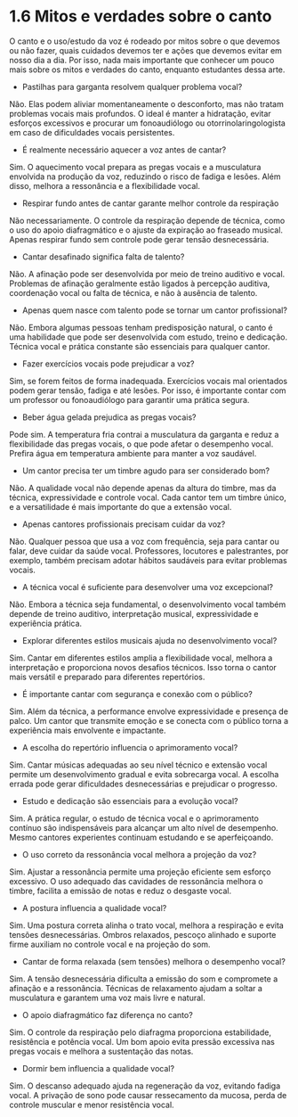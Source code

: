 # 1.6 Mitos e verdades sobre o canto

 O canto e o uso/estudo da voz é rodeado por mitos sobre o que devemos ou não fazer, quais cuidados devemos ter e ações que devemos evitar em nosso dia a dia. Por isso, nada mais importante que conhecer um pouco mais sobre os mitos e verdades do canto, enquanto estudantes dessa arte.

- Pastilhas para garganta resolvem qualquer problema vocal?

 Não. Elas podem aliviar momentaneamente o desconforto, mas não tratam problemas vocais mais profundos. O ideal é manter a hidratação, evitar esforços excessivos e procurar um fonoaudiólogo ou otorrinolaringologista em caso de dificuldades vocais persistentes.

- É realmente necessário aquecer a voz antes de cantar?

 Sim. O aquecimento vocal prepara as pregas vocais e a musculatura envolvida na produção da voz, reduzindo o risco de fadiga e lesões. Além disso, melhora a ressonância e a flexibilidade vocal.

- Respirar fundo antes de cantar garante melhor controle da respiração

 Não necessariamente. O controle da respiração depende de técnica, como o uso do apoio diafragmático e o ajuste da expiração ao fraseado musical. Apenas respirar fundo sem controle pode gerar tensão desnecessária.

- Cantar desafinado significa falta de talento?

 Não. A afinação pode ser desenvolvida por meio de treino auditivo e vocal. Problemas de afinação geralmente estão ligados à percepção auditiva, coordenação vocal ou falta de técnica, e não à ausência de talento.

- Apenas quem nasce com talento pode se tornar um cantor profissional?

 Não. Embora algumas pessoas tenham predisposição natural, o canto é uma habilidade que pode ser desenvolvida com estudo, treino e dedicação. Técnica vocal e prática constante são essenciais para qualquer cantor.

- Fazer exercícios vocais pode prejudicar a voz?

 Sim, se forem feitos de forma inadequada. Exercícios vocais mal orientados podem gerar tensão, fadiga e até lesões. Por isso, é importante contar com um professor ou fonoaudiólogo para garantir uma prática segura.

- Beber água gelada prejudica as pregas vocais?

 Pode sim. A temperatura fria contrai a musculatura da garganta e reduz a flexibilidade das pregas vocais, o que pode afetar o desempenho vocal. Prefira água em temperatura ambiente para manter a voz saudável.

- Um cantor precisa ter um timbre agudo para ser considerado bom?

 Não. A qualidade vocal não depende apenas da altura do timbre, mas da técnica, expressividade e controle vocal. Cada cantor tem um timbre único, e a versatilidade é mais importante do que a extensão vocal.

- Apenas cantores profissionais precisam cuidar da voz?

 Não. Qualquer pessoa que usa a voz com frequência, seja para cantar ou falar, deve cuidar da saúde vocal. Professores, locutores e palestrantes, por exemplo, também precisam adotar hábitos saudáveis para evitar problemas vocais.

- A técnica vocal é suficiente para desenvolver uma voz excepcional?

 Não. Embora a técnica seja fundamental, o desenvolvimento vocal também depende de treino auditivo, interpretação musical, expressividade e experiência prática.

- Explorar diferentes estilos musicais ajuda no desenvolvimento vocal?

 Sim. Cantar em diferentes estilos amplia a flexibilidade vocal, melhora a interpretação e proporciona novos desafios técnicos. Isso torna o cantor mais versátil e preparado para diferentes repertórios.

- É importante cantar com segurança e conexão com o público?

 Sim. Além da técnica, a performance envolve expressividade e presença de palco. Um cantor que transmite emoção e se conecta com o público torna a experiência mais envolvente e impactante.

- A escolha do repertório influencia o aprimoramento vocal?

 Sim. Cantar músicas adequadas ao seu nível técnico e extensão vocal permite um desenvolvimento gradual e evita sobrecarga vocal. A escolha errada pode gerar dificuldades desnecessárias e prejudicar o progresso.

- Estudo e dedicação são essenciais para a evolução vocal?

 Sim. A prática regular, o estudo de técnica vocal e o aprimoramento contínuo são indispensáveis para alcançar um alto nível de desempenho. Mesmo cantores experientes continuam estudando e se aperfeiçoando.

- O uso correto da ressonância vocal melhora a projeção da voz?

 Sim. Ajustar a ressonância permite uma projeção eficiente sem esforço excessivo. O uso adequado das cavidades de ressonância melhora o timbre, facilita a emissão de notas e reduz o desgaste vocal.

- A postura influencia a qualidade vocal?

 Sim. Uma postura correta alinha o trato vocal, melhora a respiração e evita tensões desnecessárias. Ombros relaxados, pescoço alinhado e suporte firme auxiliam no controle vocal e na projeção do som.

- Cantar de forma relaxada (sem tensões) melhora o desempenho vocal?

 Sim. A tensão desnecessária dificulta a emissão do som e compromete a afinação e a ressonância. Técnicas de relaxamento ajudam a soltar a musculatura e garantem uma voz mais livre e natural.

- O apoio diafragmático faz diferença no canto?

 Sim. O controle da respiração pelo diafragma proporciona estabilidade, resistência e potência vocal. Um bom apoio evita pressão excessiva nas pregas vocais e melhora a sustentação das notas.

- Dormir bem influencia a qualidade vocal?

 Sim. O descanso adequado ajuda na regeneração da voz, evitando fadiga vocal. A privação de sono pode causar ressecamento da mucosa, perda de controle muscular e menor resistência vocal.

